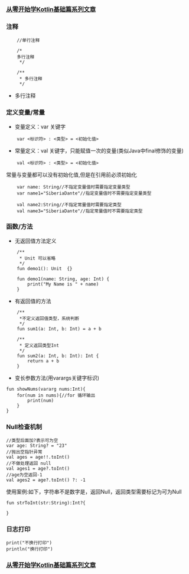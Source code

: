 ### [从零开始学Kotlin基础篇系列文章](https://github.com/SiberiaDante/KotlinForAndroid)
### 注释
```aidl
    //单行注释
```
```aidl
    /*
    多行注释
     */
```
```aidl
    /**
     * 多行注释
     */
```
* 多行注释

### 定义变量/常量
* 变量定义：var 关键字
```
    var <标识符> : <类型> = <初始化值>
```
* 常量定义：val 关键字，只能赋值一次的变量(类似Java中final修饰的变量)
```
    val <标识符> : <类型> = <初始化值>
```
常量与变量都可以没有初始化值,但是在引用前必须初始化
```
    var name: String//不指定变量值时需要指定变量类型
    var name1="SiberiaDante"//指定变量值时不需要指定变量类型

    val name2:String//不指定常量值时需要指定类型
    val name3="SiberiaDante"//指定常量值时不需要指定类型
```
### 函数/方法
* 无返回值方法定义
```aidl
    /**
     * Unit 可以省略
     */
    fun demo1(): Unit  {}
```
```aidl
    fun demo1(name: String, age: Int) {
        print("My Name is " + name)
    }
```
* 有返回值的方法
```aidl
    /**
     *不定义返回值类型，系统判断
     */
    fun sum1(a: Int, b: Int) = a + b
```
```aidl
    /**
     * 定义返回类型Int
     */
    fun sum2(a: Int, b: Int): Int {
        return a + b
    }
```
* 变长参数方法(用varargs关键字标识)
```
fun showNums(vararg nums:Int){
    for(num in nums){//for 循环输出
        print(num)
    }
}
```
### Null检查机制

```
//类型后面加?表示可为空
var age: String? = "23" 
//抛出空指针异常
val ages = age!!.toInt()
//不做处理返回 null
val ages1 = age?.toInt()
//age为空返回-1
val ages2 = age?.toInt() ?: -1
```
使用案例:如下，字符串不是数字是，返回Null，返回类型需要标记为可为Null
```
fun strToInt(str:String):Int?{
	
}
```
### 日志打印
```
print("不换行打印")
println("换行打印")
```
### [从零开始学Kotlin基础篇系列文章](https://github.com/SiberiaDante/KotlinForAndroid)